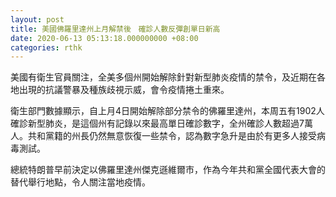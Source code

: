 ```yaml
---
layout: post
title: 美國佛羅里達州上月解禁後　確診人數反彈創單日新高
date: 2020-06-13 05:13:18.000000000 +08:00
categories: rthk
---
```


美國有衛生官員關注，全美多個州開始解除針對新型肺炎疫情的禁令，及近期在各地出現的抗議警暴及種族歧視示威，會令疫情捲土重來。

衛生部門數據顯示，自上月4日開始解除部分禁令的佛羅里達州，本周五有1902人確診新型肺炎，是這個州有記錄以來最高單日確診數字，全州確診人數超過7萬人。共和黨籍的州長仍然無意恢復一些禁令，認為數字急升是由於有更多人接受病毒測試。

總統特朗普早前決定以佛羅里達州傑克遜維爾市，作為今年共和黨全國代表大會的替代舉行地點，令人關注當地疫情。
